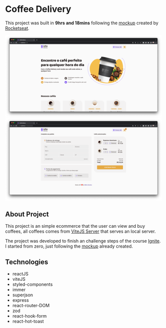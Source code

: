 # Coffee Delivery

This project was built in **9hrs and 18mins** following the <a href="https://www.figma.com/file/5yT9ZzZmRQRS4yivGGB3pl/Coffee-Delivery/duplicate">mockup</a> created by <a href="https://github.com/rocketseat">Rocketseat</a>.

<img src="./home.png" with="1280"></img>
<img src="./cart.png" with="1280"></img>

## About Project

This project is an simple ecommerce that the user can view and buy coffees, all coffees comes from <a href="https://vitejs.dev/guide/cli.html#dev-server">ViteJS Server</a> that serves an local server.

The project was developed to finish an challenge steps of the course <a href="https://www.rocketseat.com.br/ignite">Ignite</a>. I started from zero, just following the <a href="https://www.figma.com/file/5yT9ZzZmRQRS4yivGGB3pl/Coffee-Delivery/duplicate">mockup</a> already created.

## Technologies

- reactJS
- viteJS
- styled-components
- immer
- superjson
- express
- react-router-DOM
- zod
- react-hook-form
- react-hot-toast

